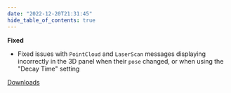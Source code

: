 ```yaml
---
date: "2022-12-20T21:31:45"
hide_table_of_contents: true
---
```

**Fixed**
- Fixed issues with `PointCloud` and `LaserScan` messages displaying incorrectly in the 3D panel when their `pose` changed, or when using the "Decay Time" setting

[Downloads](https://github.com/foxglove/studio/releases/tag/v1.35.1)
